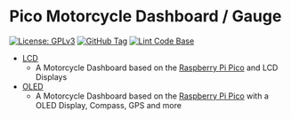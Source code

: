 # Pico Motorcycle Dashboard / Gauge
[![License: GPLv3][GPLimg]][GPLurl]
[![GitHub Tag][GHTimg]][GHTurl]
[![Lint Code Base][LCBimg]][LCBurl]

- [LCD](./LCD/)
  - A Motorcycle Dashboard based on the [Raspberry Pi Pico](https://www.raspberrypi.org/products/raspberry-pi-pico/) and LCD Displays
- [OLED](./OLED/)
  - A Motorcycle Dashboard based on the [Raspberry Pi Pico](https://www.raspberrypi.org/products/raspberry-pi-pico/) with a OLED Display, Compass, GPS and more



[GPLimg]: https://img.shields.io/badge/License-GPLv3-blue.svg
[GPLurl]: https://www.gnu.org/licenses/gpl-3.0
[GHTimg]: https://img.shields.io/github/tag/slabua/PicoMotorcycleDashboard.svg
[GHTurl]: https://github.com/slabua/PicoMotorcycleDashboard/tags
[LCBimg]: https://github.com/slabua/PicoMotorcycleDashboard/actions/workflows/super-linter.yml/badge.svg?branch=develop
[LCBurl]: https://github.com/slabua/PicoMotorcycleDashboard/actions/workflows/super-linter.yml
